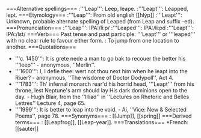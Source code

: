 ===Alternative spellings===
:'''Leap''': Leep, leape.
:'''Leapt''': Leapped, lept. 
===Etymology===
:'''Leap''': From old english [[hlýp]]
:'''Leapt''': Unknown, probable alternate spelling of Leaped (from Leap and suffix -ed). 
===Pronunciation===
:'''Leap''': IPA:/li&#720;p/
:'''Leaped''': IPA:/li&#720;pd
:'''Leapt''': IPA:/l&#603;t/ 
===Verb===
Past tense and past participle: '''Leapt''' or '''leaped''' with no clear rule to favour either form.
: To jump from one location to another.
===Quotations===
* '''c. 1450''': It is grete nede a man to go bak to recouer the better his '''leep''' - anonymous, ''Merlin''.
* '''1600''': I, I defie thee: wert not thou next him when he leapt into the Riuer? - anonymous, ''The wisdome of Doctor Dodypoll'', Act 4.
* '''1783''': Th' infernal monarch rear'd his horrid head, '''Leapt''' from his throne, lest Neptune's arm should lay His dark dominions open to the day. - Hugh Blair, from the ''Illiad'' in ''Lectures on Rhetoric and Belles Lettres'' Lecture 4, page 65. 
* '''1999''': It is better to leap into the void.  - Ai, ''Vice: New & Selected Poems'', page 78. 
===Synonyms===
: [[Jump]], [[spring]]
===Derived terms===
: [[Leapfrog]], [[Leap-year]].
===Translations===
*French: [[sauter]]